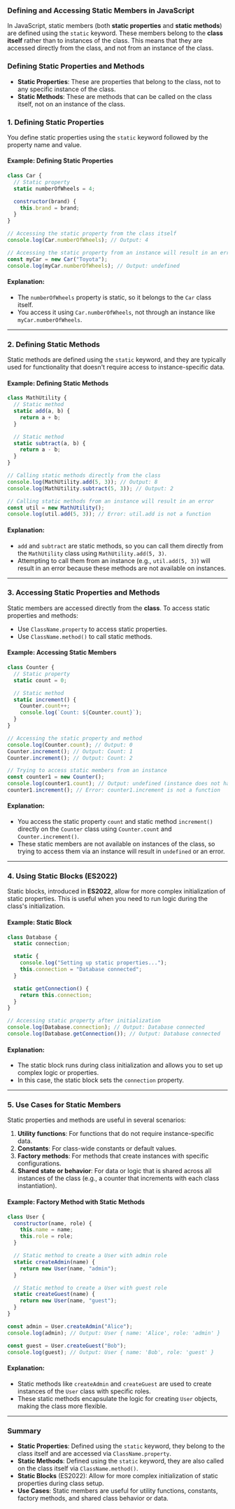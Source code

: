 ### **Defining and Accessing Static Members in JavaScript**

In JavaScript, static members (both **static properties** and **static methods**) are defined using the `static` keyword. These members belong to the **class itself** rather than to instances of the class. This means that they are accessed directly from the class, and not from an instance of the class.

### **Defining Static Properties and Methods**

- **Static Properties**: These are properties that belong to the class, not to any specific instance of the class.
- **Static Methods**: These are methods that can be called on the class itself, not on an instance of the class.

### **1. Defining Static Properties**

You define static properties using the `static` keyword followed by the property name and value.

#### **Example: Defining Static Properties**

```javascript
class Car {
  // Static property
  static numberOfWheels = 4;

  constructor(brand) {
    this.brand = brand;
  }
}

// Accessing the static property from the class itself
console.log(Car.numberOfWheels); // Output: 4

// Accessing the static property from an instance will result in an error
const myCar = new Car("Toyota");
console.log(myCar.numberOfWheels); // Output: undefined
```

#### **Explanation**:
- The `numberOfWheels` property is static, so it belongs to the `Car` class itself.
- You access it using `Car.numberOfWheels`, not through an instance like `myCar.numberOfWheels`.

---

### **2. Defining Static Methods**

Static methods are defined using the `static` keyword, and they are typically used for functionality that doesn't require access to instance-specific data.

#### **Example: Defining Static Methods**

```javascript
class MathUtility {
  // Static method
  static add(a, b) {
    return a + b;
  }

  // Static method
  static subtract(a, b) {
    return a - b;
  }
}

// Calling static methods directly from the class
console.log(MathUtility.add(5, 3)); // Output: 8
console.log(MathUtility.subtract(5, 3)); // Output: 2

// Calling static methods from an instance will result in an error
const util = new MathUtility();
console.log(util.add(5, 3)); // Error: util.add is not a function
```

#### **Explanation**:
- `add` and `subtract` are static methods, so you can call them directly from the `MathUtility` class using `MathUtility.add(5, 3)`.
- Attempting to call them from an instance (e.g., `util.add(5, 3)`) will result in an error because these methods are not available on instances.

---

### **3. Accessing Static Properties and Methods**

Static members are accessed directly from the **class**. To access static properties and methods:
- Use `ClassName.property` to access static properties.
- Use `ClassName.method()` to call static methods.

#### **Example: Accessing Static Members**

```javascript
class Counter {
  // Static property
  static count = 0;

  // Static method
  static increment() {
    Counter.count++;
    console.log(`Count: ${Counter.count}`);
  }
}

// Accessing the static property and method
console.log(Counter.count); // Output: 0
Counter.increment(); // Output: Count: 1
Counter.increment(); // Output: Count: 2

// Trying to access static members from an instance
const counter1 = new Counter();
console.log(counter1.count); // Output: undefined (instance does not have `count` property)
counter1.increment(); // Error: counter1.increment is not a function
```

#### **Explanation**:
- You access the static property `count` and static method `increment()` directly on the `Counter` class using `Counter.count` and `Counter.increment()`.
- These static members are not available on instances of the class, so trying to access them via an instance will result in `undefined` or an error.

---

### **4. Using Static Blocks (ES2022)**

Static blocks, introduced in **ES2022**, allow for more complex initialization of static properties. This is useful when you need to run logic during the class's initialization.

#### **Example: Static Block**

```javascript
class Database {
  static connection;

  static {
    console.log("Setting up static properties...");
    this.connection = "Database connected";
  }

  static getConnection() {
    return this.connection;
  }
}

// Accessing static property after initialization
console.log(Database.connection); // Output: Database connected
console.log(Database.getConnection()); // Output: Database connected
```

#### **Explanation**:
- The static block runs during class initialization and allows you to set up complex logic or properties.
- In this case, the static block sets the `connection` property.

---

### **5. Use Cases for Static Members**

Static properties and methods are useful in several scenarios:
1. **Utility functions**: For functions that do not require instance-specific data.
2. **Constants**: For class-wide constants or default values.
3. **Factory methods**: For methods that create instances with specific configurations.
4. **Shared state or behavior**: For data or logic that is shared across all instances of the class (e.g., a counter that increments with each class instantiation).

#### **Example: Factory Method with Static Methods**

```javascript
class User {
  constructor(name, role) {
    this.name = name;
    this.role = role;
  }

  // Static method to create a User with admin role
  static createAdmin(name) {
    return new User(name, "admin");
  }

  // Static method to create a User with guest role
  static createGuest(name) {
    return new User(name, "guest");
  }
}

const admin = User.createAdmin("Alice");
console.log(admin); // Output: User { name: 'Alice', role: 'admin' }

const guest = User.createGuest("Bob");
console.log(guest); // Output: User { name: 'Bob', role: 'guest' }
```

#### **Explanation**:
- Static methods like `createAdmin` and `createGuest` are used to create instances of the `User` class with specific roles.
- These static methods encapsulate the logic for creating `User` objects, making the class more flexible.

---

### **Summary**

- **Static Properties**: Defined using the `static` keyword, they belong to the class itself and are accessed via `ClassName.property`.
- **Static Methods**: Defined using the `static` keyword, they are also called on the class itself via `ClassName.method()`.
- **Static Blocks** (ES2022): Allow for more complex initialization of static properties during class setup.
- **Use Cases**: Static members are useful for utility functions, constants, factory methods, and shared class behavior or data.
